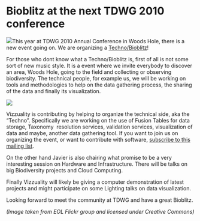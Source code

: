 <!--
slug: bioblitz-at-the-next-tdwg-2010-conference
date: Mon Aug 30 2010 08:57:00 GMT+0100 (BST)
tags: 
title: Bioblitz at the next TDWG 2010 conference
id: 1035773168
link: http://blog.vizzuality.com/post/1035773168/bioblitz-at-the-next-tdwg-2010-conference
raw: {"blog_name":"vizzuality","id":1035773168,"post_url":"http://blog.vizzuality.com/post/1035773168/bioblitz-at-the-next-tdwg-2010-conference","slug":"bioblitz-at-the-next-tdwg-2010-conference","type":"text","date":"2010-08-30 07:57:00 GMT","timestamp":1283155020,"state":"published","format":"html","reblog_key":"y0zlemSC","tags":[],"short_url":"http://tmblr.co/ZQVgQyzlAJm","highlighted":[],"note_count":0,"title":"Bioblitz at the next TDWG 2010 conference","body":"<p><img align=\"right\" src=\"http://www.tdwg.org/fileadmin/template/main/tdwg01/images/logo.gif\" width=\"157\" height=\"85\"/>This year at TDWG 2010 Annual Conference in Woods Hole, there is a new event going on. We are organizing a <a href=\"http://www.tdwg.org/conference2010/\">Techno/Bioblitz</a>! </p>\n<p>For those who dont know what a Techno/Bioblitz is, first of all is not some sort of new music style. It is a event where we invite everybody to discover an area, Woods Hole, going to the field and collecting or observing biodiversity. The technical people, for example us, we will be working on tools and methodologies to help on the data gathering process, the sharing of the data and finally its visualization.</p>\n<p><img src=\"http://farm4.static.flickr.com/3408/3624322607_be47d9a7c8_m.jpg\" align=\"right\" width=\"240\" height=\"180\"/></p>\n<p>Vizzuality is contributing by helping to organize the technical side, aka the &ldquo;Techno&rdquo;. Specifically we are working on the use of Fusion Tables for data storage, Taxonomy  resolution services, validation services, visualization of data and maybe, another data gathering tool. If you want to join us on organizing the event, or want to contribute with software, <a href=\"http://groups.google.com/group/tdwg-bioblitz\">subscribe to this mailing list</a>.</p>\n<p>On the other hand Javier is also chairing what promise to be a very interesting session on Hardware and Infrastructure. There will be talks on big Biodiversity projects and Cloud Computing. </p>\n<p>Finally Vizzuality will likely be giving a computer demonstration of latest projects and might participate on some Lighting talks on data visualization.</p>\n<p>Looking forward to meet the community at TDWG and have a great Bioblitz.</p>\n<p><em>(Image taken from <span>EOL Flickr group and licensed under Creative Commons)</span></em></p>","reblog":{"tree_html":"","comment":"<p><img align=\"right\" src=\"http://www.tdwg.org/fileadmin/template/main/tdwg01/images/logo.gif\" width=\"157\" height=\"85\">This year at TDWG 2010 Annual Conference in Woods Hole, there is a new event going on. We are organizing a <a href=\"http://www.tdwg.org/conference2010/\">Techno/Bioblitz</a>!&nbsp;</p>\n<p>For those who dont know what a Techno/Bioblitz is, first of all is not some sort of new music style. It is a event where we invite&nbsp;everybody to discover an area, Woods Hole, going to the field and collecting or observing biodiversity. The technical people, for example us, we will be working on tools and methodologies to help on the data gathering process, the sharing of the data and finally its visualization.</p>\n<p><img src=\"http://farm4.static.flickr.com/3408/3624322607_be47d9a7c8_m.jpg\" align=\"right\" width=\"240\" height=\"180\"></p>\n<p>Vizzuality is contributing by helping to organize the technical side, aka the &ldquo;Techno&rdquo;. Specifically we are working on the use of Fusion Tables for data storage, Taxonomy &nbsp;resolution services, validation services, visualization of data and maybe, another data gathering tool. If you want to join us on organizing the event, or want to contribute with software, <a href=\"http://groups.google.com/group/tdwg-bioblitz\">subscribe to this mailing list</a>.</p>\n<p>On the other hand Javier is also chairing what promise to be a very interesting session on Hardware and Infrastructure. There will be talks on big Biodiversity projects and Cloud Computing.&nbsp;</p>\n<p>Finally Vizzuality will likely be giving a computer demonstration of latest projects and might participate on some Lighting talks on data visualization.</p>\n<p>Looking forward to meet the community at TDWG and have a great Bioblitz.</p>\n<p><em>(Image taken from&nbsp;<span>EOL Flickr group and licensed under Creative Commons)</span></em></p>"},"trail":[{"blog":{"name":"vizzuality","theme":{"avatar_shape":"square","background_color":"#FAFAFA","body_font":"Helvetica Neue","header_bounds":"","header_image":"http://assets.tumblr.com/images/default_header/optica_pattern_09.png?_v=abe6f565397f54e880c2b76e6fc2022e","header_image_focused":"http://assets.tumblr.com/images/default_header/optica_pattern_09_focused_v3.png?_v=abe6f565397f54e880c2b76e6fc2022e","header_image_scaled":"http://assets.tumblr.com/images/default_header/optica_pattern_09_focused_v3.png?_v=abe6f565397f54e880c2b76e6fc2022e","header_stretch":true,"link_color":"#529ECC","show_avatar":true,"show_description":true,"show_header_image":true,"show_title":true,"title_color":"#444444","title_font":"Gibson","title_font_weight":"bold"}},"post":{"id":"1035773168"},"content":"<p><img align=\"right\" src=\"http://www.tdwg.org/fileadmin/template/main/tdwg01/images/logo.gif\" width=\"157\" height=\"85\">This year at TDWG 2010 Annual Conference in Woods Hole, there is a new event going on. We are organizing a <a href=\"http://www.tdwg.org/conference2010/\">Techno/Bioblitz</a>! </p>\n<p>For those who dont know what a Techno/Bioblitz is, first of all is not some sort of new music style. It is a event where we invite everybody to discover an area, Woods Hole, going to the field and collecting or observing biodiversity. The technical people, for example us, we will be working on tools and methodologies to help on the data gathering process, the sharing of the data and finally its visualization.</p>\n<p><img src=\"http://farm4.static.flickr.com/3408/3624322607_be47d9a7c8_m.jpg\" align=\"right\" width=\"240\" height=\"180\"></p>\n<p>Vizzuality is contributing by helping to organize the technical side, aka the “Techno”. Specifically we are working on the use of Fusion Tables for data storage, Taxonomy  resolution services, validation services, visualization of data and maybe, another data gathering tool. If you want to join us on organizing the event, or want to contribute with software, <a href=\"http://groups.google.com/group/tdwg-bioblitz\">subscribe to this mailing list</a>.</p>\n<p>On the other hand Javier is also chairing what promise to be a very interesting session on Hardware and Infrastructure. There will be talks on big Biodiversity projects and Cloud Computing. </p>\n<p>Finally Vizzuality will likely be giving a computer demonstration of latest projects and might participate on some Lighting talks on data visualization.</p>\n<p>Looking forward to meet the community at TDWG and have a great Bioblitz.</p>\n<p><em>(Image taken from <span>EOL Flickr group and licensed under Creative Commons)</span></em></p>","content_raw":"<p><img align=\"right\" src=\"http://www.tdwg.org/fileadmin/template/main/tdwg01/images/logo.gif\" width=\"157\" height=\"85\">This year at TDWG 2010 Annual Conference in Woods Hole, there is a new event going on. We are organizing a <a href=\"http://www.tdwg.org/conference2010/\">Techno/Bioblitz</a>!&nbsp;</p>\r\n<p>For those who dont know what a Techno/Bioblitz is, first of all is not some sort of new music style. It is a event where we invite&nbsp;everybody to discover an area, Woods Hole, going to the field and collecting or observing biodiversity. The technical people, for example us, we will be working on tools and methodologies to help on the data gathering process, the sharing of the data and finally its visualization.</p>\r\n<p><img src=\"http://farm4.static.flickr.com/3408/3624322607_be47d9a7c8_m.jpg\" align=\"right\" width=\"240\" height=\"180\"></p>\r\n<p>Vizzuality is contributing by helping to organize the technical side, aka the \"Techno\". Specifically we are working on the use of Fusion Tables for data storage, Taxonomy &nbsp;resolution services, validation services, visualization of data and maybe, another data gathering tool. If you want to join us on organizing the event, or want to contribute with software, <a href=\"http://groups.google.com/group/tdwg-bioblitz\">subscribe to this mailing list</a>.</p>\r\n<p>On the other hand Javier is also chairing what promise to be a very interesting session on Hardware and Infrastructure. There will be talks on big Biodiversity projects and Cloud Computing.&nbsp;</p>\r\n<p>Finally Vizzuality will likely be giving a computer demonstration of latest projects and might participate on some Lighting talks on data visualization.</p>\r\n<p>Looking forward to meet the community at TDWG and have a great Bioblitz.</p>\r\n<p><em>(Image taken from&nbsp;<span>EOL Flickr group and licensed under Creative Commons)</span></em></p>","is_current_item":true,"is_root_item":true}]}
publish: 2010-08-030
-->


Bioblitz at the next TDWG 2010 conference
=========================================

![](http://www.tdwg.org/fileadmin/template/main/tdwg01/images/logo.gif)This
year at TDWG 2010 Annual Conference in Woods Hole, there is a new event
going on. We are organizing a
[Techno/Bioblitz](http://www.tdwg.org/conference2010/)! 

For those who dont know what a Techno/Bioblitz is, first of all is not
some sort of new music style. It is a event where we invite everybody to
discover an area, Woods Hole, going to the field and collecting or
observing biodiversity. The technical people, for example us, we will be
working on tools and methodologies to help on the data gathering
process, the sharing of the data and finally its visualization.

![](http://farm4.static.flickr.com/3408/3624322607_be47d9a7c8_m.jpg)

Vizzuality is contributing by helping to organize the technical side,
aka the “Techno”. Specifically we are working on the use of Fusion
Tables for data storage, Taxonomy  resolution services, validation
services, visualization of data and maybe, another data gathering tool.
If you want to join us on organizing the event, or want to contribute
with software, [subscribe to this mailing
list](http://groups.google.com/group/tdwg-bioblitz).

On the other hand Javier is also chairing what promise to be a very
interesting session on Hardware and Infrastructure. There will be talks
on big Biodiversity projects and Cloud Computing. 

Finally Vizzuality will likely be giving a computer demonstration of
latest projects and might participate on some Lighting talks on data
visualization.

Looking forward to meet the community at TDWG and have a great Bioblitz.

*(Image taken from <span>EOL Flickr group and licensed under Creative
Commons)</span>*

